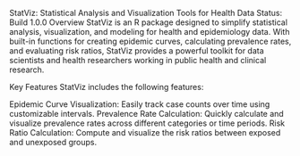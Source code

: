 StatViz: Statistical Analysis and Visualization Tools for Health Data
Status: Build 1.0.0
Overview
StatViz is an R package designed to simplify statistical analysis, visualization, and modeling for health and epidemiology data. With built-in functions for creating epidemic curves, calculating prevalence rates, and evaluating risk ratios, StatViz provides a powerful toolkit for data scientists and health researchers working in public health and clinical research.

Key Features
StatViz includes the following features:

Epidemic Curve Visualization: Easily track case counts over time using customizable intervals.
Prevalence Rate Calculation: Quickly calculate and visualize prevalence rates across different categories or time periods.
Risk Ratio Calculation: Compute and visualize the risk ratios between exposed and unexposed groups.
